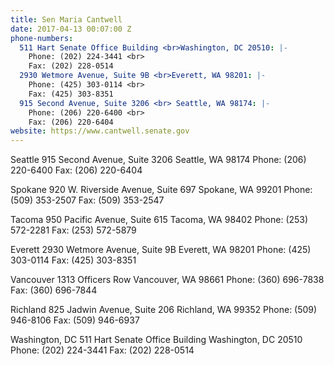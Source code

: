 ```yaml
---
title: Sen Maria Cantwell
date: 2017-04-13 00:07:00 Z
phone-numbers:
  511 Hart Senate Office Building <br>Washington, DC 20510: |-
    Phone: (202) 224-3441 <br>
    Fax: (202) 228-0514
  2930 Wetmore Avenue, Suite 9B <br>Everett, WA 98201: |-
    Phone: (425) 303-0114 <br>
    Fax: (425) 303-8351
  915 Second Avenue, Suite 3206 <br> Seattle, WA 98174: |-
    Phone: (206) 220-6400 <br>
    Fax: (206) 220-6404
website: https://www.cantwell.senate.gov
---
```


Seattle
915 Second Avenue, Suite 3206
Seattle, WA 98174
Phone: (206) 220-6400
Fax: (206) 220-6404

Spokane
920 W. Riverside Avenue, Suite 697
Spokane, WA 99201
Phone: (509) 353-2507
Fax: (509) 353-2547

Tacoma
950 Pacific Avenue, Suite 615
Tacoma, WA 98402
Phone: (253) 572-2281
Fax: (253) 572-5879

Everett
2930 Wetmore Avenue, Suite 9B
Everett, WA 98201
Phone: (425) 303-0114
Fax: (425) 303-8351

Vancouver
1313 Officers Row
Vancouver, WA 98661
Phone: (360) 696-7838
Fax: (360) 696-7844

Richland
825 Jadwin Avenue, Suite 206
Richland, WA 99352
Phone: (509) 946-8106
Fax: (509) 946-6937

Washington, DC
511 Hart Senate Office Building
Washington, DC 20510
Phone: (202) 224-3441
Fax: (202) 228-0514
